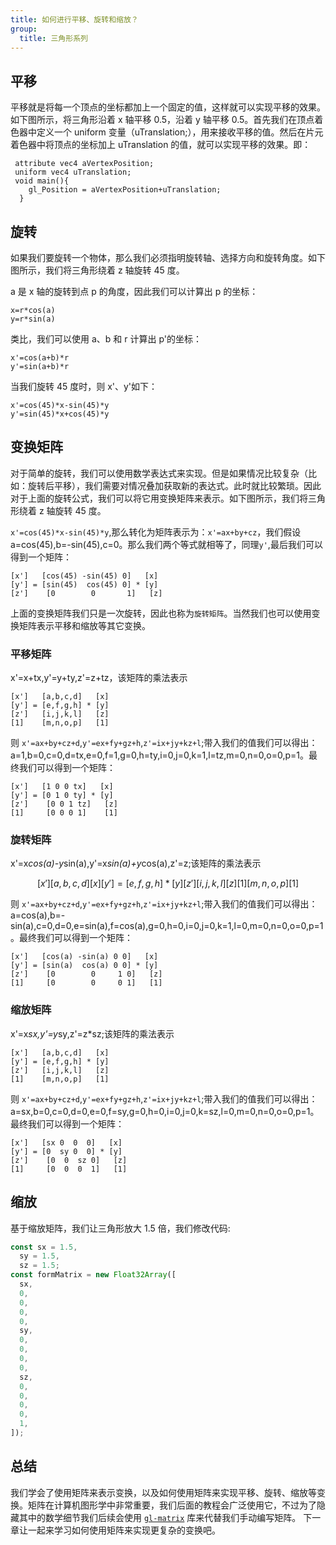 ```yaml
---
title: 如何进行平移、旋转和缩放？
group:
  title: 三角形系列
---
```


## 平移

平移就是将每一个顶点的坐标都加上一个固定的值，这样就可以实现平移的效果。如下图所示，将三角形沿着 x 轴平移 0.5，沿着 y 轴平移 0.5。首先我们在顶点着色器中定义一个 uniform 变量（uTranslation;），用来接收平移的值。然后在片元着色器中将顶点的坐标加上 uTranslation 的值，就可以实现平移的效果。即：

```text
 attribute vec4 aVertexPosition;
 uniform vec4 uTranslation;
 void main(){
    gl_Position = aVertexPosition+uTranslation;
  }
```

<code src="../demos/triangle/translate.tsx"></code>

## 旋转

如果我们要旋转一个物体，那么我们必须指明旋转轴、选择方向和旋转角度。如下图所示，我们将三角形绕着 z 轴旋转 45 度。

a 是 x 轴的旋转到点 p 的角度，因此我们可以计算出 p 的坐标：

```text
x=r*cos(a)
y=r*sin(a)
```

类比，我们可以使用 a、b 和 r 计算出 p'的坐标：

```text
x'=cos(a+b)*r
y'=sin(a+b)*r
```

当我们旋转 45 度时，则 x'、y'如下：

```text
x'=cos(45)*x-sin(45)*y
y'=sin(45)*x+cos(45)*y
```

<code src="../demos/triangle/rotate01.tsx"></code>

## 变换矩阵

对于简单的旋转，我们可以使用数学表达式来实现。但是如果情况比较复杂（比如：旋转后平移），我们需要对情况叠加获取新的表达式。此时就比较繁琐。因此对于上面的旋转公式，我们可以将它用变换矩阵来表示。如下图所示，我们将三角形绕着 z 轴旋转 45 度。

`x'=cos(45)*x-sin(45)*y`,那么转化为矩阵表示为：`x'=ax+by+cz`，我们假设 a=cos(45),b=-sin(45),c=0。那么我们两个等式就相等了，同理`y'`,最后我们可以得到一个矩阵：

```text
[x']   [cos(45) -sin(45) 0]   [x]
[y'] = [sin(45)  cos(45) 0] * [y]
[z']    [0        0       1]   [z]
```

<code src="../demos/triangle/rotate02.tsx"></code>

上面的变换矩阵我们只是一次旋转，因此也称为`旋转矩阵`。当然我们也可以使用变换矩阵表示平移和缩放等其它变换。

### 平移矩阵

x'=x+tx,y'=y+ty,z'=z+tz，该矩阵的乘法表示

```text
[x']   [a,b,c,d]   [x]
[y'] = [e,f,g,h] * [y]
[z']   [i,j,k,l]   [z]
[1]    [m,n,o,p]   [1]
```

则 `x'=ax+by+cz+d`,`y'=ex+fy+gz+h`,`z'=ix+jy+kz+l`;带入我们的值我们可以得出：
a=1,b=0,c=0,d=tx,e=0,f=1,g=0,h=ty,i=0,j=0,k=1,l=tz,m=0,n=0,o=0,p=1。最终我们可以得到一个矩阵：

```text
[x']   [1 0 0 tx]   [x]
[y'] = [0 1 0 ty] * [y]
[z']    [0 0 1 tz]   [z]
[1]     [0 0 0 1]    [1]
```

### 旋转矩阵

x'=x*cos(a)-y*sin(a),y'=x*sin(a)+y*cos(a),z'=z;该矩阵的乘法表示

```math
[x']   [a,b,c,d]   [x]
[y'] = [e,f,g,h] * [y]
[z']   [i,j,k,l]   [z]
[1]    [m,n,o,p]   [1]
```

则 `x'=ax+by+cz+d`,`y'=ex+fy+gz+h`,`z'=ix+jy+kz+l`;带入我们的值我们可以得出：
a=cos(a),b=-sin(a),c=0,d=0,e=sin(a),f=cos(a),g=0,h=0,i=0,j=0,k=1,l=0,m=0,n=0,o=0,p=1。最终我们可以得到一个矩阵：

```text
[x']   [cos(a) -sin(a) 0 0]   [x]
[y'] = [sin(a)  cos(a) 0 0] * [y]
[z']    [0        0     1 0]   [z]
[1]     [0        0     0 1]   [1]
```

### 缩放矩阵

x'=x*sx,y'=y*sy,z'=z\*sz;该矩阵的乘法表示

```text
[x']   [a,b,c,d]   [x]
[y'] = [e,f,g,h] * [y]
[z']   [i,j,k,l]   [z]
[1]    [m,n,o,p]   [1]
```

则 `x'=ax+by+cz+d`,`y'=ex+fy+gz+h`,`z'=ix+jy+kz+l`;带入我们的值我们可以得出：
a=sx,b=0,c=0,d=0,e=0,f=sy,g=0,h=0,i=0,j=0,k=sz,l=0,m=0,n=0,o=0,p=1。最终我们可以得到一个矩阵：

```text
[x']   [sx 0  0  0]   [x]
[y'] = [0  sy 0  0] * [y]
[z']    [0  0  sz 0]   [z]
[1]     [0  0  0  1]   [1]
```

## 缩放

基于缩放矩阵，我们让三角形放大 1.5 倍，我们修改代码:

```typescript
const sx = 1.5,
  sy = 1.5,
  sz = 1.5;
const formMatrix = new Float32Array([
  sx,
  0,
  0,
  0,
  0,
  sy,
  0,
  0,
  0,
  0,
  sz,
  0,
  0,
  0,
  0,
  1,
]);
```

<code src="../demos/triangle/scale.tsx"></code>

## 总结

我们学会了使用矩阵来表示变换，以及如何使用矩阵来实现平移、旋转、缩放等变换。矩阵在计算机图形学中非常重要，我们后面的教程会广泛使用它，不过为了隐藏其中的数学细节我们后续会使用 [`gl-matrix`](https://www.npmjs.com/package/gl-matrix) 库来代替我们手动编写矩阵。
下一章让一起来学习如何使用矩阵来实现更复杂的变换吧。
